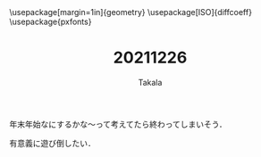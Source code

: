﻿---
title: 20211226
yesterday: 20211225
tomorrow: 20211227
days: 730
author: Takala
header-includes:
  - \usepackage[margin=1in]{geometry}
  - \usepackage[ISO]{diffcoeff}
  - \usepackage{pxfonts}
---



年末年始なにするかな～って考えてたら終わってしまいそう．


有意義に遊び倒したい．


